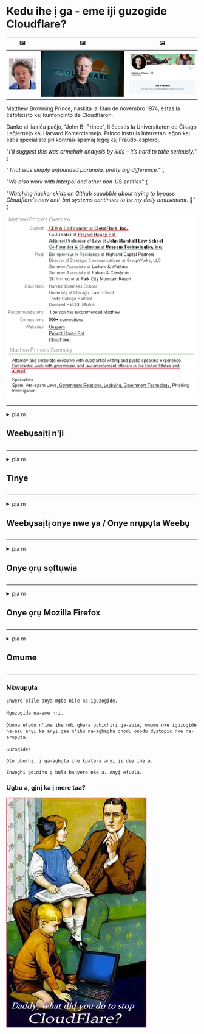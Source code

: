 # Kedu ihe ị ga - eme iji guzogide Cloudflare?

| 🖼 | 🖼 | 🖼 |
| --- | --- | --- |
| ![](../image/matthew_prince_teen.jpg) | ![](../image/matthew_prince.jpg) | ![](../image/blockedbymatthewprince.jpg) |


Matthew Browning Prince, naskita la 13an de novembro 1974, estas la ĉefoficisto kaj kunfondinto de Cloudflaron.

Danke al lia riĉa paĉjo, "John B. Prince", li ĉeestis la Universitaton de Ĉikago Leĝlernejo kaj Harvard Komerclernejo.
Princo instruis Interretan leĝon kaj estis specialisto pri kontraŭ-spamaj leĝoj kaj Fraŭdo-esploroj.


"*I’d suggest this was armchair analysis by kids – it’s hard to take seriously.*" [t](https://www.theguardian.com/technology/2015/nov/19/cloudflare-accused-by-anonymous-helping-isis)

"*That was simply unfounded paranoia, pretty big difference.*"  [t](https://twitter.com/xxdesmus/status/992757936123359233)

"*We also work with Interpol and other non-US entities*" [t](https://twitter.com/eastdakota/status/1203028504184360960)

"*Watching hacker skids on Github squabble about trying to bypass Cloudflare's new anti-bot systems continues to be my daily amusement.* 🍿" [t](https://twitter.com/eastdakota/status/1273277839102656515)


![](../image/whoismp.jpg)

---


<details>
<summary>pịa m

## Weebụsaịtị n'ji
</summary>


- Ọ bụrụ na weebụsaịtị ị masịrị jiri Cloudflare, gwa ha ka ha ghara iji Cloudflare.
  - Iche na soshal midia dika Facebook, Reddit, Twitter ma obu Mastodon enweghi ihe di iche. [Omume dị ike karịa hashtags.](https://twitter.com/phyzonloop/status/1274132092490862594)
  - Gbalịa ịkpọtụrụ onye nwe weebụsaịtị ma ọ bụrụ na ịchọrọ ịme onwe gị bara uru.

[Cloudflare kwuru](https://github.com/Eloston/ungoogled-chromium/issues/783):
```
Anyị na-akwado gị ka ị gakwuru ndị nchịkwa maka ọrụ ma ọ bụ saịtị ndị akọwapụtara nke metụtara gị ma kesaa ahụmịhe gị.
```

[Y’oburu n’ichoghi ya, onye nwe webiti amaghi nsogbu a.](../PEOPLE.md)

![](../image/liberapay.jpg)

[Nlereanya na-aga nke ọma](https://counterpartytalk.org/t/turn-off-cloudflare-on-counterparty-co-plz/164/5).<br>
Nwere nsogbu? [Welite olu gị ugbu a.](https://github.com/maraoz/maraoz.github.io/issues/1) Ihe Nlereanya n'okpuru.

```
Naanị ị na-enyere nyocha ụlọ ọrụ na nyocha onyunyo.
http://crimeflare.eu.org
```

```
Ibe weebụ gị dị na ogige nzuzo nke CloudFlare.
http://crimeflare.eu.org
```

- Wepụta oge iji gụọ iwu nzuzo nke weebụsaịtị.
  - ma ọ bụrụ na weebụsaịtị ahụ dị n'azụ Cloudflare ma ọ bụ weebụsaịtị na-eji ọrụ jikọtara na Cloudflare.

Ọ ghaghị ịkọwa ihe "Cloudflare" bụ, ma rịọ maka ikikere ịkekọrịta data gị na Cloudflare. Emeghị nke a ga - ebute ngabiga ntụkwasị obi ma webụsaịtị ekwuru ekwesịrị izere.

[Policykpụrụ iwu nzuzo na-anabata dị ebe a](https://archive.is/bDlTz) ("Subprocessors" > "Entity Name")

```
Agụla m iwu nzuzo gị ma enweghị m ike ịchọta okwu ahụ Cloudflare.
Ajụrụ m ịkọrọ gị data ma ọ bụrụ na ị gaa n'ihu na-eri data m na Cloudflare.
http://crimeflare.eu.org
```

Nke a bụ ihe atụ nke iwu nzuzo nke na-enweghị okwu Cloudflare.
[Liberland Jobs](https://archive.is/daKIr) [privacy policy](https://docsend.com/view/feiwyte):

![](../image/cfwontobey.jpg)

Cloudflare nwere iwu nzuzo ha.
[Cloudflare hụrụ ndị mmadụ n'anya.](https://www.reddit.com/r/GamerGhazi/comments/2s64fe/be_wary_reporting_to_cloudflare/)

Nke a bụ ezigbo ihe atụ maka ụdị nbanye nke weebụsaịtị.
AFAIK, websaịtị eme nke a. Ga-atụkwasị ha obi?

```
Site na ịpị "Debanye aha XYZ", ị kwenyere na usoro ọrụ anyị na nkwupụta nzuzo anyị.
You kwenyekwara ịkekọrịta data gị na Cloudflare ma kwenye na nkwupụta nzuzo nke Cloudflare.
Ọ bụrụ na Cloudflare ihipu ozi gị ma ọ bụ na-agaghị ekwe ka ị jikọọ na sava anyị, ọ bụghị anyị kpatara ya. [*]

[ debanye aha ] [ ekwetaghị m ]
```
[*] [PEOPLE.md](../PEOPLE.md)


- Gbalịa ka ị ghara iji ọrụ ha. Cheta na Cloudflare na ele gi anya.
  - ["I'm in your TLS, sniffin' your passworz"](../image/iminurtls.jpg)

- Chọọ ọzọ na ebe nrụọrụ weebụ. E nwere uzo ozo na ohere maka ịntanetị!

- Kwenye ndị enyi gị ka ha jiri Tor kwa ụbọchị.
  - Enweghị aha kwesịrị ịbụ ọkọlọtọ nke ịntanetị na-emeghe!
  - [Mara na Tor anaghị amasị ọrụ a.](../HISTORY.md)

</details>

------

<details>
<summary>pịa m

## Tinye
</summary>

- Ọ bụrụ na ihe nchọgharị gị bụ Firefox, Tor Browser, ma ọ bụ Ungoogled Chromium na-eji otu n'ime mgbakwunye ndị a n'okpuru.
  - Ọ bụrụ n’ịchọrọ igbakwunye mgbakwunye ọhụrụ ndị ọzọ jụọ maka ya na mbụ.


| Aha | Mmepụta | Nkwado | Nwere ike Gbochie | Nwere ike Gwa | Chrome |
| -------- | -------- | -------- | -------- | -------- | -------- |
| [Bloku Cloudflaron MITM-Atakon](../subfiles/about.bcma.md) | #Addon | [ ? ](http://crimeflare.eu.org/) | **Eeh**     | **Eeh**     |  **Eeh** |
| [Ĉu ligoj estas vundeblaj al MITM-atako?](../subfiles/about.ismm.md) | #Addon | [ ? ](http://crimeflare.eu.org/) | Mba     | **Eeh**     |  **Eeh** |
| [Ĉu ĉi tiuj ligoj blokos Tor-uzanton?](../subfiles/about.isat.md) | #Addon | [ ? ](http://crimeflare.eu.org/) | Mba     | **Eeh**     |  **Eeh** |
| [Block Cloudflare MITM Attack](https://trac.torproject.org/projects/tor/attachment/ticket/24351/block_cloudflare_mitm_attack-1.0.14.1-an%2Bfx.xpi)<br>[**DELETED BY TOR PROJECT**](../HISTORY.md) | nullius | [ ? ](../tool/block_cloudflare_mitm_fx), [Link](http://crimeflare.eu.org/) | **Eeh**     | **Eeh**     |  Mba |
| [TPRB](http://34ahehcli3epmhbu2wbl6kw6zdfl74iyc4vg3ja4xwhhst332z3knkyd.onion/) | Sw | [ ? ](http://34ahehcli3epmhbu2wbl6kw6zdfl74iyc4vg3ja4xwhhst332z3knkyd.onion/) | **Eeh**     | **Eeh**     |  Mba |
| [Detect Cloudflare](https://addons.mozilla.org/en-US/firefox/addon/detect-cloudflare/) | Frank Otto | [ ? ](https://github.com/traktofon/cf-detect) | Mba     | **Eeh**     |  Mba |
| [True Sight](https://addons.mozilla.org/en-US/firefox/addon/detect-cloudflare-plus/) | claustromaniac | [ ? ](https://github.com/claustromaniac/detect-cloudflare-plus) | Mba     | **Eeh**     |  Mba |
| [Which Cloudflare datacenter am I visiting?](https://addons.mozilla.org/en-US/firefox/addon/cf-pop/) | 依云 | [ ? ](https://github.com/lilydjwg/cf-pop) | Mba     | **Eeh**     |  Mba |


- "Decentraleyes" nwere ike ịkwụsị njikọ na "CDNJS (Cloudflare)".
  - Ọ na - egbochi ọtụtụ arịrịọ iru na netwọkụ, ma na - eje ozi faịlụ mpaghara iji mee ka saịtị ghara imebi.
  - Mmepụta zaghachi: "[very concerning indeed](https://github.com/Synzvato/decentraleyes/issues/236#issuecomment-352049501)", "[widespread usage severely centralizes the web](https://github.com/Synzvato/decentraleyes/issues/251#issuecomment-366752049)"

- [I nwekwara ike wepu ma ọ bụ tụkwasị obi akwụkwọ Cloudflare na Asambodo Asambodo gị (Ca).](https://www.ssl.com/how-to/remove-root-certificate-firefox/)

</details>

------

<details>
<summary>pịa m

## Weebụsaịtị onye nwe ya / Onye nrụpụta Weebụ
</summary>


![](../image/word_cloudflarefree.jpg)

- Ejila Cloudflare ngwọta, Oge.
  - Can nwere ike ime karịa nke ahụ, nri? [Nke a bụ otu esi ewepu ndebanye aha Cloudflare, atụmatụ, ngalaba, ma ọ bụ akaụntụ.](https://support.cloudflare.com/hc/en-us/articles/200167776-Removing-subscriptions-plans-domains-or-accounts)

| 🖼 | 🖼 |
| --- | --- |
| ![](../image/htmlalertcloudflare.jpg) | ![](../image/htmlalertcloudflare2.jpg) |

- Chọrọ ndị ahịa ọzọ? Know maara ihe ị ga-eme. Ndumodu bụ "n'elu akara".
  - [Ndewo, ị dere "Anyị ji nzuzo gị kpọrọ ihe" mana enwetara m "Error 403 Forbidden Anonymous Proxy Not Allowed".](https://it.slashdot.org/story/19/02/19/0033255/stop-saying-we-take-your-privacy-and-security-seriously) Gini mere eji egbochi Tor Ma obu VPN? Kedu ihe kpatara ị na - egbochi ozi ịntanetị nwa oge?

![](../image/anonexist.jpg)

- Iji Cloudflare mee ihe ga - abawanye ohere. Ndị ọbịa enweghị ike ịnweta weebụsaịtị gị ma ọ bụrụ na ihe nkesa gị dị ala ma ọ bụ Cloudflare dị ala.
  - [Really chere n'ezie na Cloudflare agaghị agbadata?](https://www.ibtimes.com/cloudflare-down-not-working-sites-producing-504-gateway-timeout-errors-2618008) [Another](https://twitter.com/Jedduff/status/1097875615997399040) [sample](https://twitter.com/search?f=tweets&vertical=default&q=Cloudflare%20is%20having%20problems). [Need more](../PEOPLE.md)?

![](../image/cloudflareinternalerror.jpg)

- Iji Cloudflare zighachi “ọrụ API” gị, “ihe nkesa ngwanrọ ngwanrọ” ma ọ bụ “ndepụta RSS” ga-emerụ ndị ahịa gị nsogbu. Onye ahịa akpọrọ gị wee sị "Enweghị m ike iji API gị ọzọ", na ị maghị ihe na-eme. Igwe ojii nwere ike ịgbachi nkịtị na-egbochi gị ahịa. Ì chere na ọ dị mma?
  - Enwere ọtụtụ ndị na-agụ RSS na ndị na-agụ RSS ọrụ ntanetị. Kedu ihe kpatara ị ji ebipụta ndepụta RSS ma ọ bụrụ na ị naghị ekwe ka ndị mmadụ denye aha ha?

![](../image/rssfeedovercf.jpg)

- Need chọrọ akwụkwọ HTTPS? Jiri "Ka anyị zoo" ma ọ bụ naanị zụta ya n'aka ụlọ ọrụ CA.

- Need chọrọ sava DNS? Enweghị ike ịtọ ntọala sava gị? Kedu maka ha: [Hurricane Electric Free DNS](https://dns.he.net/), [Dyn.com](https://dyn.com/dns/), [1984 Hosting](https://www.1984hosting.com/), [Afraid.Org (Admin hichapụ akaụntụ gị ma ọ bụrụ na ị na-eji TOR)](https://freedns.afraid.org/)

- Na-achọ ọrụ nnabata? Nwere naanị? Kedu maka ha: [Onion Service](http://vww6ybal4bd7szmgncyruucpgfkqahzddi37ktceo3ah7ngmcopnpyyd.onion/en/security/network-security/tor/onionservices-best-practices), [Free Web Hosting Area](https://freewha.com/), [Autistici/Inventati Web Site Hosting](https://www.autinv5q6en4gpf4.onion/services/website), [Github Pages](https://pages.github.com/), [Surge](https://surge.sh/)
  - [Ndị ọzọ na Cloudflare](../subfiles/cloudflare-alternatives.md)

- Are na-eji "cloudflare-ipfs.com"? [Ma Cloudflare IPFS adịghị mma?](../PEOPLE.md)

- Wụnye Firewall Web ngwa dịka OWASP na Fail2Ban na sava gị ma hazie ya nke ọma.
  - Ckinggbachi Tor abụghị ihe ngwọta. Enyela ntaramahụhụ ọ bụla maka obere ndị ọrụ ọjọọ.

- Nyegharịa ma ọ bụ gbochie ndị ọrụ "Cloudflare Warp" ịnweta saịtị gị. Ma kwuo ihe kpatara ya ma ọ bụrụ na ị nwere ike.

> IP ndepụta: "[Igwe ojii ugbu a nke Cloudflare](cloudflare_inc/)"

> A: Naanị gbochie ha

```
server {
...
deny 173.245.48.0/20;
deny 103.21.244.0/22;
deny 103.22.200.0/22;
deny 103.31.4.0/22;
deny 141.101.64.0/18;
deny 108.162.192.0/18;
deny 190.93.240.0/20;
deny 188.114.96.0/20;
deny 197.234.240.0/22;
deny 198.41.128.0/17;
deny 162.158.0.0/15;
deny 104.16.0.0/12;
deny 172.64.0.0/13;
deny 131.0.72.0/22;
deny 2400:cb00::/32;
deny 2606:4700::/32;
deny 2803:f800::/32;
deny 2405:b500::/32;
deny 2405:8100::/32;
deny 2a06:98c0::/29;
deny 2c0f:f248::/32;
...
}
```

> B: Nyegharịa na peeji nke ịdọ aka na ntị

```
http {
...
geo $iscf {
default 0;
173.245.48.0/20 1;
103.21.244.0/22 1;
103.22.200.0/22 1;
103.31.4.0/22 1;
141.101.64.0/18 1;
108.162.192.0/18 1;
190.93.240.0/20 1;
188.114.96.0/20 1;
197.234.240.0/22 1;
198.41.128.0/17 1;
162.158.0.0/15 1;
104.16.0.0/12 1;
172.64.0.0/13 1;
131.0.72.0/22 1;
2400:cb00::/32 1;
2606:4700::/32 1;
2803:f800::/32 1;
2405:b500::/32 1;
2405:8100::/32 1;
2a06:98c0::/29 1;
2c0f:f248::/32 1;
}
...
}

server {
...
if ($iscf) {rewrite ^ https://example.com/cfwsorry.php;}
...
}

<?php
header('HTTP/1.1 406 Not Acceptable');
echo <<<CLOUDFLARED
Thank you for visiting ourwebsite.com!<br />
We are sorry, but we can't serve you because your connection is being intercepted by Cloudflare.<br />
Please read http://crimeflare.eu.org for more information.<br />
CLOUDFLARED;
die();
```

- Tọọ Tor Onion Service ma ọ bụ I2P tinye ma ọ bụrụ na ị kwenye na nnwere onwe ma nabata ndị ọrụ na-enweghị aha.

- Jụọ maka ndụmọdụ site na ndị ọrụ webụsaịtị Clearnet / Tor abụọ ọzọ ma nwee ndị enyi na-amaghị aha!

</details>

------

<details>
<summary>pịa m

## Onye ọrụ sọftụwia
</summary>


- Mkparịta ụka na-eji CloudFlare. Nhọrọ ndị ọzọ? Anyị na-akwado [**Briar** (Android)](https://f-droid.org/en/packages/org.briarproject.briar.android/), [Ricochet (PC)](https://ricochet.im/), [Tox + Tor (Android/PC)](https://tox.chat/download.html)
  - Briar gụnyere Tor daemon ka ị ghara itinye Orbot.
  - Ndị mmepe Qwtch, Mepee Nzuzo, ehichapụ oru ngo_cloudflare na ọrụ git ha na-enweghị ọkwa.

- Ọ bụrụ na ị na-eji Debian GNU / Linux, ma ọ bụ ihe ọ bụla emepụta, denye aha: [bug #831835](https://bugs.debian.org/cgi-bin/bugreport.cgi?bug=831835). Ma ọ bụrụ na ị nwere ike, nyere aka chọpụta ihe mgbochi ahụ, ma nyere onye na-elekọta ya aka iru nkwubi okwu ziri ezi banyere ma a ga-anabata ya.

- Na-akwado ihe nchọgharị ndị a mgbe niile.

| Aha | Mmepụta | Nkwado | Kwuo |
| -------- | -------- | -------- | -------- |
| [Ungoogled-Chromium](https://ungoogled-software.github.io/ungoogled-chromium-binaries/) | Eloston | [ ? ](https://github.com/Eloston/ungoogled-chromium) | PC (Win, Mac, Linux)  _!Tor_ |
| [Bromite](https://www.bromite.org/fdroid) | Bromite | [ ? ](https://github.com/bromite/bromite/issues) | Android  _!Tor_ |
| [Tor Browser](https://www.torproject.org/download/) | Tor Project | [ ? ](https://support.torproject.org/) | PC (Win, Mac, Linux)  _Tor_|
| [Tor Browser Android](https://www.torproject.org/download/) | Tor Project | [ ? ](https://support.torproject.org/) | Android  _Tor_|
| [Onion Browser](https://itunes.apple.com/us/app/onion-browser/id519296448?mt=8) | Mike Tigas | [ ? ](https://github.com/OnionBrowser/OnionBrowser/issues) | Apple iOS  _Tor_|
| [GNU/Icecat](https://www.gnu.org/software/gnuzilla/) | GNU | [ ? ](https://www.gnu.org/software/gnuzilla/) | PC (Linux) |
| [IceCatMobile](https://f-droid.org/en/packages/org.gnu.icecat/) | GNU | [ ? ](https://lists.gnu.org/mailman/listinfo/bug-gnuzilla) | Android |
| [Iridium Browser](https://iridiumbrowser.de/about/) | Iridium | [ ? ](https://github.com/iridium-browser/iridium-browser/) | PC (Win, Mac, Linux, OpenBSD) |


Ihe nzuzo sọftụwia ndị ọzọ ezughị oke. Nke a apụtaghị na ihe nchọgharị Tor "zuru oke".
Enweghị 100% echekwa ma ọ bụ 100% nzuzo na ịntanetị na teknụzụ.

- Achọghi iji Tor? Nwere ike iji ihe nchọgharị ọ bụla na Tor daemon.
  - [Rịba ama na ọrụ Tor adịghị amasị nke a.](https://support.torproject.org/tbb/tbb-9/) Jiri Tor Browser ma ọ bụrụ na ị ga-enwe ike ịme ya.
- [Etu esi eji Chromium eme ihe na Tor](../subfiles/chromium_tor.md)


Ka anyị kwuo maka ihe nzuzo nzuzo ndị ọzọ.

- [Ọ bụrụ na ịchọrọ iji Firefox, họrọ "Firefox ESR".](https://www.mozilla.org/en-US/firefox/organizations/)
  - [Firefox - Spyware Watchdog](https://spyware.neocities.org/articles/firefox.html)
  - [Firefox jụrụ okwu efu, machibido okwu efu](https://web.archive.org/web/20200423010026/https://reclaimthenet.org/firefox-rejects-free-speech-bans-free-speech-commenting-plugin-dissenter-from-its-extensions-gallery/)
  - ["Ihe ngosi 100+. Ọ dị ka ị rịọ ụlọ ọrụ ngwanrọ ka ha rapara ... ngwanrọ dị oke ụbọchị ndị a."](https://old.reddit.com/r/firefox/comments/gutdiw/weve_got_work_to_do_the_mozilla_blog/fslbbb6/)
  - [Ehee, gịnị kpatara Firefox ji egosi m nkwado njikọ nọ na URL m?](https://www.reddit.com/r/firefox/comments/jybx2w/uh_why_is_firefox_showing_me_sponsored_links_in/)
  - [Mozilla - Ekwensu gụnyere mmadụ](https://digdeeper.neocities.org/ghost/mozilla.html)

- [Cheta, Mozilla na-eji ọrụ Cloudflare.](https://www.robtex.com/dns-lookup/www.mozilla.org) [Ha na-ejikwa ọrụ DNS Cloudflare na ngwaahịa ha.](https://www.theregister.co.uk/2018/03/21/mozilla_testing_dns_encryption/)

- [Mba Mozilla jụrụ tiketi a.](https://bugzilla.mozilla.org/show_bug.cgi?id=1426618)

- [Firefox Focus bụ egwuregwu.](https://github.com/mozilla-mobile/focus-android/issues/1743) [Ha kwere nkwa na ha ga-agbanyụ telemetry mana ha gbanwere ya.](https://github.com/mozilla-mobile/focus-android/issues/4210)

- [PaleMoon / Basilisk Onye Mmepụta hụrụ Cloudflare.](https://github.com/mozilla-mobile/focus-android/issues/1743#issuecomment-345993097)
  - [Pale Moon's Archive Server hacked ma gbasaa malware maka ọnwa iri na asatọ](https://www.reddit.com/r/privacytoolsIO/comments/cc808y/pale_moons_archive_server_hacked_and_spread/)
  - Ọ kpọkwara ndị ọrụ Tor asị - "[Hapụ ya ka ọ bụrụ onye iro megide Tor. Echere m na ọtụtụ saịtị kwesịrị iwe iwe megide Tor na-atụle oke ihe mmejọ ya.](https://github.com/yacy/yacy_search_server/issues/314#issuecomment-565932097)"

- [Waterfox nwere ezigbo nsogbu "ekwentị n'ụlọ"](https://spyware.neocities.org/articles/waterfox.html)

- [Google Chrome bụ spyware.](https://www.gnu.org/proprietary/malware-google.en.html)
  - [Google profaịlụ ọrụ gị.](https://spyware.neocities.org/articles/chrome.html)

- [SRWare Iron na-eme ọtụtụ ekwentị n'ụlọ njikọ.](https://spyware.neocities.org/articles/iron.html) Ọ na-ejikọkwa ngalaba google.

- [Nwere obi ike Nchọgharị whitelist Facebook / Twitter trackers.](https://www.bleepingcomputer.com/news/security/facebook-twitter-trackers-whitelisted-by-brave-browser/)
  - [Lee ihe ndi ozo.](https://spyware.neocities.org/articles/brave.html)
  - [binance Mgbakwunye ID](https://twitter.com/cryptonator1337/status/1269594587716374528)

- [Microsoft Edge na-ekwe ka Facebook na-agba ọsọ koodu Flash n’azụ ndị ọrụ.](https://www.zdnet.com/article/microsoft-edge-lets-facebook-run-flash-code-behind-users-backs/)

- [Vivaldi anaghị asọpụrụ nzuzo gị.](https://spyware.neocities.org/articles/vivaldi.html)

- [Opera spyware ọkwa: Oke elu](https://spyware.neocities.org/articles/opera.html)

- Apple iOS: [Ikwesighi iji iOS ma obu ihe, karia n'ihi na obu malware.](https://www.gnu.org/proprietary/malware-apple.html)

Ya mere, anyị nwere ike ikwu n'elu table naanị. Ọ dịghị ihe ọzọ.

</details>

------

<details>
<summary>pịa m

## Onye ọrụ Mozilla Firefox
</summary>


- "Firefox Nightly" ga - ezipu ndepu ozi na sava Mozilla na - enweghị usoro ọpụpụ.
  - [Sava Mozilla na-agbanye Cloudflare](https://www.digwebinterface.com/?hostnames=www.mozilla.org%0D%0Amozilla.cloudflare-dns.com&type=&ns=resolver&useresolver=8.8.4.4&nameservers=)

- Enwere ike igbochi Firefox iji jikọọ na sava Mozilla.
  - [Ntuziaka usoro-ndebiri nke Mozilla](https://github.com/mozilla/policy-templates/blob/master/README.md)
  - Buru n'uche aghụghọ a nwere ike ịkwụsị ịrụ ọrụ na nsụgharị ọzọ n'ihi na Mozilla na-enwe mmasị ịtọ onwe ya ọcha.
  - Jiri firewall na DNS filter iji gbochie ha kpamkpam.

"`/distribution/policies.json`"

>     "WebsiteFilter": {
> 		"Block": [
> 		"*://*.mozilla.com/*",
> 		"*://*.mozilla.net/*",
> 		"*://*.mozilla.org/*",
> 		"*://webcompat.com/*",
> 		"*://*.firefox.com/*",
> 		"*://*.thunderbird.net/*",
> 		"*://*.cloudflare.com/*"
> 		]
>     },


- ~~Kpesa ahụhụ na mozilla's tracker, na-agwa ha ka ha ghara iji Cloudflare.~~ Enwere akụkọ ahụhụ na bugzilla. Ọtụtụ mmadụ zipụrụ nchegbu ha, agbanyeghị ọ bụ onye nchịkwa ahụ zoro ahụhụ ahụ na 2018.

- Nwere ike iwepu DoH na Firefox.
  - [Gbanwee ndabara DNS na-eweta nke firefox](../subfiles/change-firefox-dns.md)

![](../image/firefoxdns.jpg)

- [Ọ bụrụ na ịchọrọ iji ndị na-abụghị ISP DNS, tụlee iji ọrụ OpenNIC Tier2 DNS ma ọ bụ nke ọ bụla na-abụghị Cloudflare DNS ọrụ.](https://wiki.opennic.org/start)
![](../image/opennic.jpg)
  - Gbochie Cloudflare na DNS. [Crimeflare DNS](../subfiles/service.publicdns.md)

- You nwere ike iji Tor dị ka mkpebi DNS. [Ọ bụrụ na ị bụghị ọkachamara Tor, jụọ ajụjụ ebe a.](https://tor.stackexchange.com/)

> **Kedu?**
> 1. Download Tor ma wụnye ya na kọmputa gị.
> 2. Tinye ahịrị a na faịlụ "torrc".
> DNSPort 127.0.0.1:53
> 3. Malitegharịa Tor.
> 4. Tọọ sava DNS nke kọmputa gị ka "127.0.0.1".

</details>

------

<details>
<summary>pịa m

## Omume
</summary>


- Gwa ndị ọzọ nọ gị gburugburu gbasara ihe egwu dị na Cloudflare.

- [Nyere aka melite ebe nchekwa a.](http://crimeflare.eu.org)
  - Ma ndepụta, arụmụka megide ya na nkọwa.

- [Akwụkwọ ma mee ka ọha na eze mara ebe ihe na-ezighị ezi na Cloudflare (yana ụlọ ọrụ ndị yiri ya), na-ejide n'aka ịkọwa nchekwa a mgbe ị mere ya](http://crimeflare.eu.org) :)

- Mee ka ọtụtụ ndị mmadụ na-eji Tor na ndabara ka ha nwee ike ịnweta weebụ site n'akụkụ nke ụwa dị iche iche.

- Bido otu dị iche iche, na soshal midia na ebe nchekwa anụ, raara nye ịtọhapụ ụwa na Cloudflare.

- N'ebe o kwesiri, jikọta ndị otu a na ebe nchekwa a - nke a nwere ike ịbụ ebe maka ịhazi ọrụ ọnụ dịka otu.

- [Bido igwe onu ahia nke puru inye ulo oru ndi ozo na Cloudflare.](../subfiles/cloudflare-alternatives.md)

- Mee ka anyi mata uzo ozo o bula iji nyere aka n’iru inye otutu nchekwa n’iru Cloudflare.

- Ọ bụrụ na ị bụ onye ahịa Cloudflare, tọọ ntọala nzuzo gị, chere ka ha mebie ha.
  - [Wee weta ha n'okpuru ebubo mgbochi spam / nzuzo.](https://twitter.com/thexpaw/status/1108424723233419264)

- Ọ bụrụ na ị nọ na United States of America na webụsaịtị ahụ a na-ekwu maka ya bụ ụlọ akụ ma ọ bụ onye na-akwụ ụgwọ ego, gbalịa iweta nrụgide iwu n'okpuru Iwu Gramm – Leach – Bliley, ma ọ bụ ndị America nwere ikike nkwarụ ma kọghachikwute anyị otu ị rutere .

- Ọ bụrụ na weebụsaịtị bụ saịtị gọọmentị, gbalịa iweta nrụgide iwu n'okpuru Ndezigharị 1st nke Iwu US.

- Ọ bụrụ na ị bụ nwa amaala EU, kpọtụrụ weebụsaịtị iji zipu ozi nkeonwe gị n'okpuru Iwu General General Protection Protection. Ọ bụrụ na ha ajụ inye gị ozi gị, nke ahụ bụ imebi iwu.

- Maka ụlọ ọrụ ndị na-ekwu na ha na-enye ọrụ na weebụsaịtị ha, gbalịa ịkọwa ha dị ka "mgbasa ozi ụgha" nye ndị otu na-echebe ndị ahịa na BBB. A na-eji ntanetị Cloudflare na-arụ ọrụ na sava Cloudflare.

- [ITU na-atụ aro na US na Cloudflare na-amalite ịmalite nnukwu nke na enwere ike ịdakwasị iwu mkpuchi ntụkwasị obi n'ahụ ha.](https://www.itu.int/en/ITU-T/Workshops-and-Seminars/20181218/Documents/Geoff_Huston_Presentation.pdf)

- O doro anya na ụdị GNU GPL 4 nwere ike ịgụnye ndokwa megide ịchekwa koodu isi n'azụ ụdị ọrụ a, na-achọ ihe niile GPLv4 na mmemme emesịa ma ọ dịkarịa ala enwere ike ịnweta koodu isi site na usoro na-adịghị akpa ókè na ndị ọrụ Tor.

</details>

------

### Nkwupụta

```
Enwere olile anya mgbe nile na iguzogide.

Nguzogide na-eme nri.

Ọbụna ụfọdụ n'ime ihe ndị gbara ọchịchịrị ga-abịa, omume nke iguzogide na-azụ anyị ka anyị gaa n'ihu na-agbagha ọnọdụ ọnọdụ dystopic nke na-arụpụta.

Guzogide!
```

```
Otu ụbọchị, ị ga-aghọta ihe kpatara anyị ji dee ihe a.
```

```
Enweghị ọdịnihu ọ bụla banyere nke a. Anyị efuola.
```

### Ugbu a, gịnị ka ị mere taa?


![](../image/stopcf.jpg)
